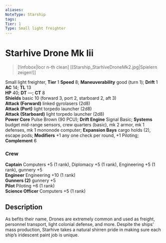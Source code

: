 ```yaml
---
aliases: 
NoteType: Starship
tags: 
Tier: 1
Type: Small light freighter
---
```


# Starhive Drone Mk Iii

> [!infobox|locr n-th clean]
>  [[Starship_StarhiveDroneMk2.jpg|Spielern zeigen!]]
> 
Small light freighter, **Tier** 1 
**Speed** 8; **Maneuverability** good (turn 1); **Drift** 1  
**AC** 14; **TL** 13  
**HP** 40; **DT** —; **CT** 8  
**Shields** basic 10 (forward 3, port 2, starboard 2, aft 3)  
**Attack (Forward)** linked gyrolasers (2d8)  
**Attack (Port)** light torpedo launcher (2d8)  
**Attack (Starboard)** light torpedo launcher (2d8)  
**Power Core** Pulse Brown (90 PCU); **Drift Engine** Signal Basic; **Systems** budget mid-range sensors, crew quarters (basic), mk 2 armor, mk 1 defenses, mk 1 mononode computer; **Expansion Bays** cargo holds (2), escape pods; **Modifiers** +1 any one check per round, +1 Piloting; **Complement** 6

### Crew

**Captain** Computers +5 (1 rank), Diplomacy +5 (1 rank), Engineering +5 (1 rank), gunnery +5  
**Engineer** Engineering +10 (1 rank)  
**Gunners (2)** gunnery +5  
**Pilot** Piloting +6 (1 rank)  
**Science Officer** Computers +5 (1 rank)

## Description

As befits their name, Drones are extremely common and used as freight, personnel transport, light colonial defense, and more. Despite the ships’ mass production, Starhive takes a natural shirren pride in making sure each ship’s iridescent paint job is unique.
